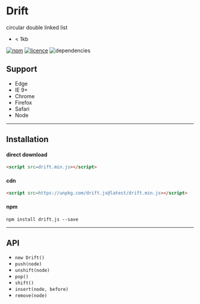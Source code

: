 # Drift

circular double linked list

- < 1kb

[![npm](https://img.shields.io/npm/v/drift.js.svg?style=flat)](https://www.npmjs.com/package/drift.js) [![licence](https://img.shields.io/badge/licence-MIT-blue.svg?style=flat)](https://github.com/thysultan/drift.js/blob/master/LICENSE.md) ![dependencies](https://img.shields.io/badge/dependencies-none-green.svg?style=flat)

## Support

* Edge
* IE 9+
* Chrome
* Firefox
* Safari
* Node

---

## Installation

#### direct download

```html
<script src=drift.min.js></script>
```

#### cdn

```html
<script src=https://unpkg.com/drift.js@latest/drift.min.js></script>
```

#### npm

```
npm install drift.js --save
```

---

## API

- `new Drift()`
- `push(node)`
- `unshift(node)`
- `pop()`
- `shift()`
- `insert(node, before)`
- `remove(node)`
